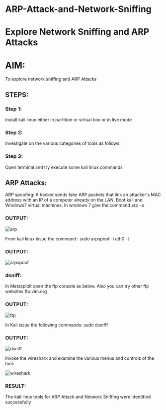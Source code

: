 # ARP-Attack-and-Network-Sniffing

# Explore Network Sniffing and ARP Attacks

# AIM:

To explore network sniffing and ARP Attacks

## STEPS:

### Step 1:

Install kali linux either in partition or virtual box or in live mode

### Step 2:

Investigate on the various categories of tools as follows:


### Step 3:
Open terminal and try execute some kali linux commands

## ARP Attacks:  
ARP spoofing: A hacker sends fake ARP packets that link an attacker's MAC address with an IP of a computer already on the LAN. 
Boot kali and Windows7 virtual machines.
In windows 7 give the command arp -a
### OUTPUT:
![arp](/image/arp-a.png)

From kali linux issue the command :
sudo arpspoof -i eth0 -t <target system> <gateway>


### OUTPUT:

![arpspoof](/image/arpspoof.png)
###  dsniff:

In Metasploit open the ftp console as below. Also you can try other ftp websites ftp.vim.org
### OUTPUT:

![ftp](/image/ftp.png)


In Kali issue the following commands:
sudo dsnifff
### OUTPUT:

![dsniff](/image/dsniff.png)

Invoke the wireshark and examine the various menus  and controls of the tool:

![wireshark](/image/wireshark.png)
### RESULT:
The kali linux tools for ARP Attack and Network Sniffing were identified successfully
